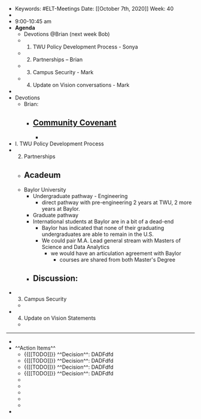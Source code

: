 - Keywords: #ELT-Meetings
Date: [[October 7th, 2020]]
Week: 40
- 
- 9:00-10:45 am
- **Agenda**
    - Devotions @Brian (next week Bob)
    - 1. TWU Policy Development Process - Sonya
    - 2. Partnerships – Brian
    - 3. Campus Security - Mark
    - 4. Update on Vision conversations - Mark
- 
- Devotions
    - Brian:
        - [Community Covenant](https://www.twu.ca/sites/default/files/community_covenant_june_25_2019.pdf)
            - 
            - 
- I. TWU Policy Development Process
- 2. Partnerships
    - Acadeum
        - 
    - Baylor University
        - Undergraduate pathway - Engineering
            - direct pathway with pre-engineering 2 years at TWU, 2 more years at Baylor.
        - Graduate pathway
        - International students at Baylor are in a bit of a dead-end
            - Baylor has indicated that none of their graduating undergraduates are able to remain in the U.S.
            - We could pair M.A. Lead general stream with Masters of Science and Data Analytics
                - we would have an articulation agreement with Baylor
                    - courses are shared from both Master's Degree
        - Discussion:
            - 
- 3. Campus Security
    - 
- 4. Update on Vision Statements
    - 
- -----
- 
- ^^Action Items^^ 
    - {{[[TODO]]}} ^^Decision^^: DADFdfd
    - {{[[TODO]]}} ^^Decision^^: DADFdfd
    - {{[[TODO]]}} ^^Decision^^: DADFdfd
    - {{[[TODO]]}} ^^Decision^^: DADFdfd
    - 
    - 
    - 
    - 
    - 
- 
